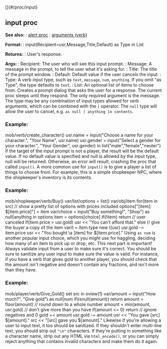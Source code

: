[]{#/proc/input}
  ## input proc
  **See also:**
  :   [alert proc](ref/proc/alert)
  :   [arguments (verb)](ref/verb/arguments)
  <!-- -->
  **Format:**
  :   input(Recipient=usr,Message,Title,Default) as Type in List
  <!-- -->
  **Returns:**
  :   User\'s response.
  <!-- -->
  **Args:**
  :   Recipient: The user who will see this input prompt.
  :   Message: A message in the prompt, to tell the user what it\'s asking
      for.
  :   Title: The title of the prompt window.
  :   Default: Default value if the user cancels the input.
  :   Type: A verb input type, such as `text`, `message`, `num`,
      `anything`. If you omit \"as Type\", the type defaults to `text`.
  :   List: An optional list of items to choose from.
  Creates a prompt dialog that asks the user for a response. The current
  proc sleeps until they respond.
  The only required argument is the message. The type may be any
  combination of input types allowed for verb arguments, which can be
  combined with the `|` operator. The `null` type will allow the user to
  cancel, e.g. `as null | anything in contents`.
  ### Example:
  mob/verb/create_character() usr.name = input(\"Choose a name for your
  character.\", \"Your Name\", usr.name) usr.gender = input(\"Select a
  gender for your character.\", \"Your Gender\", usr.gender) in
  list(\"male\",\"female\",\"neuter\")
  If the target of the input prompt is not a player, the result will be
  the default value. If no default value is specified and null is allowed
  by the input type, null will be returned. Otherwise, an error will
  result, crashing the proc that called `input()`.
  A more common use for `input()` is to give a player a list of things to
  choose from. For example, this is a simple shopkeeper NPC, where the
  shopkeeper\'s inventory is its contents.
  ### Example:
  mob/shopkeeper/verb/Buy() var/list/options = list() var/obj/item
  for(item in src) // show a pretty list of options with prices included
  options\[\"\[item\]: \$\[item.price\]\"\] = item var/choice =
  input(\"Buy something!\", \"Shop\") as null\|anything in options item =
  options\[choice\] if(!item) return // user canceled if(item.price \>
  usr.gold) usr \<\< \"You can\'t afford that.\" else // give the buyer a
  copy of the item var/t = item.type new t(usr) usr.gold -= item.price usr
  \<\< \"You bought \\a \[item\] for \$\[item.price\].\"
  Using `as num` is another popular input choice, which you might use for
  haggling, deciding how many of an item to pick up or drop, etc.
  This next part is important! Always validate input from a user to make
  sure it\'s correct.
  You should be sure to sanitize any user input to make sure the value is
  valid. For instance, if you have a verb that gives gold to another
  player, you should check that the amount isn\'t negative and doesn\'t
  contain any fractions, and isn\'t more than they have.
  ### Example:
  mob/player/verb/Give_Gold() set src in oview(1) var/amount = input(\"How
  much?\", \"Give gold\") as null\|num if(isnull(amount)) return amount =
  floor(amount) // round down to a whole number amount = min(amount,
  usr.gold) // don\'t give more than you have if(amount \<= 0) return //
  ignore negatives and 0 gold += amount usr.gold -= amount usr \<\< \"You
  gave \[src\] \$\[amount\].\" src \<\< \"\[src\] gave you \$\[amount\].\"
  Likewise if you\'re allowing a user to input text, it too should be
  sanitized. If they shouldn\'t enter multi-line text, you should strip
  out `"\n"` characters. If they\'re putting in something like a character
  name, strip out any HTML via `html_encode()`, or you can simply reject
  anything that contains invalid characters and make them do it again.